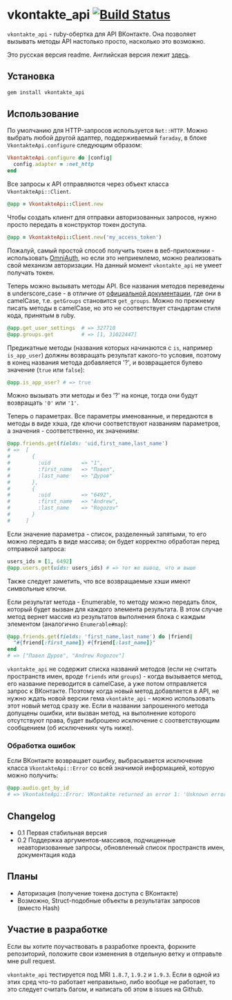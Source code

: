 # vkontakte_api [![Build Status](https://secure.travis-ci.org/7even/vkontakte_api.png)](http://travis-ci.org/7even/vkontakte_api)

`vkontakte_api` - ruby-обертка для API ВКонтакте. Она позволяет вызывать методы API настолько просто, насколько это возможно.

Это русская версия readme. Английская версия лежит [здесь](https://github.com/7even/vkontakte_api/blob/master/README.md).

## Установка

``` bash
gem install vkontakte_api
```

## Использование

По умолчанию для HTTP-запросов используется `Net::HTTP`. Можно выбрать любой другой адаптер, поддерживаемый `faraday`, в блоке `VkontakteApi.configure` следующим образом:

``` ruby
VkontakteApi.configure do |config|
  config.adapter = :net_http
end
```

Все запросы к API отправляются через объект класса `VkontakteApi::Client`.

``` ruby
@app = VkontakteApi::Client.new
```

Чтобы создать клиент для отправки авторизованных запросов, нужно просто передать в конструктор токен доступа.

``` ruby
@app = VkontakteApi::Client.new('my_access_token')
```

Пожалуй, самый простой способ получить токен в веб-приложении - использовать [OmniAuth](https://github.com/intridea/omniauth), но если это неприемлемо, можно реализовать свой механизм авторизации. На данный момент `vkontakte_api` не умеет получать токен.

Теперь можно вызывать методы API. Все названия методов переведены в underscore_case - в отличие от [официальной документации](http://vk.com/developers.php?oid=-17680044&p=API_Method_Description), где они в camelCase, т.е. `getGroups` становится `get_groups`. Можно по прежнему писать методы в camelCase, но это не соответствует стандартам стиля кода, принятым в ruby.

``` ruby
@app.get_user_settings  # => 327710
@app.groups.get         # => [1, 31022447]
```

Предикатные методы (названия которых начинаются с `is`, например `is_app_user`) должны возвращать результат какого-то условия, поэтому в конец названия метода добавляется '?', и возвращается булево значение (`true` или `false`):

``` ruby
@app.is_app_user? # => true
```

Можно вызывать эти методы и без '?' на конце, тогда они будут возвращать `'0'` или `'1'`.

Теперь о параметрах. Все параметры именованные, и передаются в методы в виде хэша, где ключи соответствуют названиям параметров, а значения - соответственно, их значениям:

``` ruby
@app.friends.get(fields: 'uid,first_name,last_name')
# =>  [
#       {
#         :uid          => "1",
#         :first_name   => "Павел",
#         :last_name    => "Дуров"
#       },
#       {
#         :uid          => "6492",
#         :first_name   => "Andrew",
#         :last_name    => "Rogozov"
#       }
#     ]
```

Если значение параметра - список, разделенный запятыми, то его можно передать в виде массива; он будет корректно обработан перед отправкой запроса:

``` ruby
users_ids = [1, 6492]
@app.users.get(uids: users_ids) # => тот же вывод, что и выше
```

Также следует заметить, что все возвращаемые хэши имеют символьные ключи.

Если результат метода - Enumerable, то методу можно передать блок, который будет вызван для каждого элемента результата. В этом случае метод вернет массив из результатов выполнения блока с каждым элементом (аналогично `Enumerable#map`):

``` ruby
@app.friends.get(fields: 'first_name,last_name') do |friend|
  "#{friend[:first_name]} #{friend[:last_name]}"
end
# => ["Павел Дуров", "Andrew Rogozov"]
```

`vkontakte_api` не содержит списка названий методов (если не считать пространств имен, вроде `friends` или `groups`) - когда вызывается метод, его название переводится в camelCase, а уже потом отправляется запрос к ВКонтакте. Поэтому когда новый метод добавляется в API, не нужно ждать новой версии гема `vkontakte_api` - можно использовать этот новый метод сразу же. Если в названии запрошенного метода допущены ошибки, или вызван метод, на выполнение которого отсутствуют права, будет выброшено исключение с соответствующим сообщением (об исключениях чуть ниже).

### Обработка ошибок

Если ВКонтакте возвращает ошибку, выбрасывается исключение класса `VkontakteApi::Error` со всей значимой информацией, которую можно получить:

``` ruby
@app.audio.get_by_id
# => VkontakteApi::Error: VKontakte returned an error 1: 'Unknown error occured' after calling method 'audio.getById' with parameters {}.
```

## Changelog

* 0.1 Первая стабильная версия
* 0.2 Поддержка аргументов-массивов, подчищенные неавторизованные запросы, обновленный список пространств имен, документация кода

## Планы

* Авторизация (получение токена доступа с ВКонтакте)
* Возможно, Struct-подобные объекты в результатах запросов (вместо Hash)

## Участие в разработке

Если вы хотите поучаствовать в разработке проекта, форкните репозиторий, положите свои изменения в отдельную ветку и отправьте мне pull request.

`vkontakte_api` тестируется под MRI `1.8.7`, `1.9.2` и `1.9.3`. Если в одной из этих сред что-то работает неправильно, либо вообще не работает, то это следует считать багом, и написать об этом в issues на Github.
